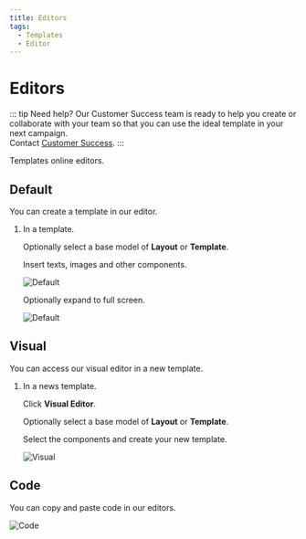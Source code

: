 ```yaml
---
title: Editors
tags:
  - Templates
  - Editor
---
```

# Editors

::: tip Need help?
Our Customer Success team is ready to help you create or collaborate with your team so that you can use the ideal template in your next campaign.<br>
Contact [Customer Success](mailto:cs@phishx.io).
:::

Templates online editors.

## Default

You can create a template in our editor.

1. In a template.

   Optionally select a base model of **Layout** or **Template**.

   Insert texts, images and other components.

   ![Default](https://cdn.phishx.io/phishx-docs/images/phishx_templates_editor_01.webp)

   Optionally expand to full screen.

   ![Default](https://cdn.phishx.io/phishx-docs/images/phishx_templates_editor_02.webp)

## Visual

You can access our visual editor in a new template.

1. In a news template.

   Click **Visual Editor**.

   Optionally select a base model of **Layout** or **Template**.

   Select the components and create your new template.

   ![Visual](https://cdn.phishx.io/phishx-docs/images/phishx_templates_editor_03.webp)

## Code

You can copy and paste code in our editors.

   ![Code](https://cdn.phishx.io/phishx-docs/images/phishx_templates_editor_04.webp)
